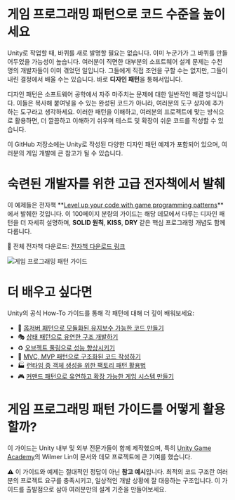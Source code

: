# 게임 프로그래밍 패턴으로 코드 수준을 높이세요

Unity로 작업할 때, 바퀴를 새로 발명할 필요는 없습니다. 이미 누군가가 그 바퀴를 만들어두었을 가능성이 높습니다. 여러분이 직면한 대부분의 소프트웨어 설계 문제는 수천 명의 개발자들이 이미 겪었던 일입니다. 그들에게 직접 조언을 구할 수는 없지만, 그들이 내린 결정에서 배울 수는 있습니다. 바로 **디자인 패턴**을 통해서입니다.

디자인 패턴은 소프트웨어 공학에서 자주 마주치는 문제에 대한 일반적인 해결 방식입니다. 이들은 복사해 붙여넣을 수 있는 완성된 코드가 아니라, 여러분의 도구 상자에 추가하는 도구라고 생각하세요. 이러한 패턴을 이해하고, 여러분의 프로젝트에 맞는 방식으로 활용하면, 더 깔끔하고 이해하기 쉬우며 테스트 및 확장이 쉬운 코드를 작성할 수 있습니다.

이 GitHub 저장소에는 Unity로 작성된 다양한 디자인 패턴 예제가 포함되어 있으며, 여러분의 게임 개발에 큰 참고가 될 수 있습니다.

# 숙련된 개발자를 위한 고급 전자책에서 발췌

이 예제들은 전자책 **[Level up your code with game programming patterns](https://resources.unity.com/games/level-up-your-code-with-game-programming-patterns)**에서 발췌한 것입니다. 이 100페이지 분량의 가이드는 해당 데모에서 다루는 디자인 패턴을 더 자세히 설명하며, **SOLID 원칙**, **KISS**, **DRY** 같은 핵심 프로그래밍 개념도 함께 다룹니다.

📘 전체 전자책 다운로드: [전자책 다운로드 링크](https://unity.com/kr/resources/level-up-your-code-with-game-programming-patterns)

![게임 프로그래밍 패턴 가이드](https://user-images.githubusercontent.com/104561943/232472515-e84afe62-6b54-47e9-b98b-f36e84d2982d.jpg)

# 더 배우고 싶다면

Unity의 공식 How-To 가이드를 통해 각 패턴에 대해 더 깊이 배워보세요:

- 🔄 [옵저버 패턴으로 모듈화된 유지보수 가능한 코드 만들기](https://unity.com/how-to/create-modular-and-maintainable-code-observer-pattern)
- 🎭 [상태 패턴으로 유연한 구조 개발하기](https://unity.com/how-to/develop-modular-flexible-codebase-state-programming-pattern)
- ♻️ [오브젝트 풀링으로 성능 향상시키기](https://unity.com/how-to/use-object-pooling-boost-performance-c-scripts-unity)
- 🧱 [MVC, MVP 패턴으로 구조화된 코드 작성하기](https://unity.com/how-to/build-modular-codebase-mvc-and-mvp-programming-patterns)
- 🏭 [런타임 중 객체 생성을 위한 팩토리 패턴 활용법](https://unity.com/how-to/how-use-factory-pattern-object-creation-runtime)
- 🎮 [커맨드 패턴으로 유연하고 확장 가능한 게임 시스템 만들기](https://unity.com/how-to/use-command-pattern-flexible-and-extensible-game-systems)

# 게임 프로그래밍 패턴 가이드를 어떻게 활용할까?

이 가이드는 Unity 내부 및 외부 전문가들이 함께 제작했으며, 특히 [Unity Game Academy](https://github.com/UnityGameAcademy)의 Wilmer Lin이 문서와 데모 프로젝트에 큰 기여를 했습니다.

⚠️ 이 가이드와 예제는 절대적인 정답이 아닌 **참고 예시**입니다. 최적의 코드 구조란 여러분의 프로젝트 요구를 충족시키고, 일상적인 개발 상황에 잘 대응하는 구조입니다. 이 가이드를 출발점으로 삼아 여러분만의 설계 기준을 만들어보세요.
